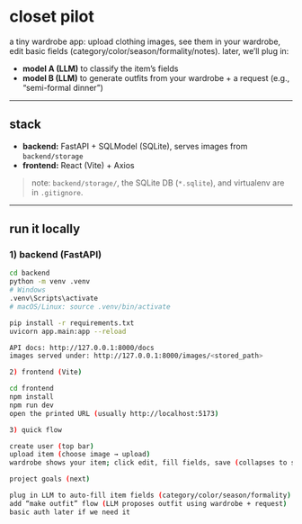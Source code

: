 # closet pilot

a tiny wardrobe app: upload clothing images, see them in your wardrobe, edit basic fields (category/color/season/formality/notes). later, we’ll plug in:
- **model A (LLM)** to classify the item’s fields
- **model B (LLM)** to generate outfits from your wardrobe + a request (e.g., “semi-formal dinner”)

---

## stack

- **backend:** FastAPI + SQLModel (SQLite), serves images from `backend/storage`
- **frontend:** React (Vite) + Axios

> note: `backend/storage/`, the SQLite DB (`*.sqlite`), and virtualenv are in `.gitignore`.

---

## run it locally

### 1) backend (FastAPI)
```bash
cd backend
python -m venv .venv
# Windows
.venv\Scripts\activate
# macOS/Linux: source .venv/bin/activate

pip install -r requirements.txt
uvicorn app.main:app --reload

API docs: http://127.0.0.1:8000/docs
images served under: http://127.0.0.1:8000/images/<stored_path>

2) frontend (Vite)

cd frontend
npm install
npm run dev
open the printed URL (usually http://localhost:5173)

3) quick flow

create user (top bar)
upload item (choose image → upload)
wardrobe shows your item; click edit, fill fields, save (collapses to summary)

project goals (next)

plug in LLM to auto-fill item fields (category/color/season/formality)
add “make outfit” flow (LLM proposes outfit using wardrobe + request)
basic auth later if we need it
